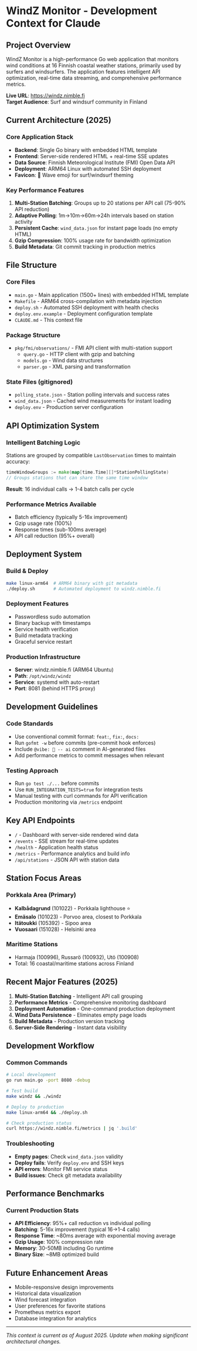 # WindZ Monitor - Development Context for Claude

## Project Overview
WindZ Monitor is a high-performance Go web application that monitors wind conditions at 16 Finnish coastal weather stations, primarily used by surfers and windsurfers. The application features intelligent API optimization, real-time data streaming, and comprehensive performance metrics.

**Live URL**: https://windz.nimble.fi  
**Target Audience**: Surf and windsurf community in Finland

## Current Architecture (2025)

### Core Application Stack
- **Backend**: Single Go binary with embedded HTML template
- **Frontend**: Server-side rendered HTML + real-time SSE updates  
- **Data Source**: Finnish Meteorological Institute (FMI) Open Data API
- **Deployment**: ARM64 Linux with automated SSH deployment
- **Favicon**: 🌊 Wave emoji for surf/windsurf theming

### Key Performance Features
1. **Multi-Station Batching**: Groups up to 20 stations per API call (75-90% API reduction)
2. **Adaptive Polling**: 1m→10m→60m→24h intervals based on station activity
3. **Persistent Cache**: `wind_data.json` for instant page loads (no empty HTML)
4. **Gzip Compression**: 100% usage rate for bandwidth optimization
5. **Build Metadata**: Git commit tracking in production metrics

## File Structure

### Core Files
- `main.go` - Main application (1500+ lines) with embedded HTML template
- `Makefile` - ARM64 cross-compilation with metadata injection  
- `deploy.sh` - Automated SSH deployment with health checks
- `deploy.env.example` - Deployment configuration template
- `CLAUDE.md` - This context file

### Package Structure  
- `pkg/fmi/observations/` - FMI API client with multi-station support
  - `query.go` - HTTP client with gzip and batching
  - `models.go` - Wind data structures
  - `parser.go` - XML parsing and transformation

### State Files (gitignored)
- `polling_state.json` - Station polling intervals and success rates
- `wind_data.json` - Cached wind measurements for instant loading
- `deploy.env` - Production server configuration

## API Optimization System

### Intelligent Batching Logic
Stations are grouped by compatible `LastObservation` times to maintain accuracy:
```go
timeWindowGroups := make(map[time.Time][]*StationPollingState)
// Groups stations that can share the same time window
```
**Result**: 16 individual calls → 1-4 batch calls per cycle

### Performance Metrics Available
- Batch efficiency (typically 5-16x improvement)
- Gzip usage rate (100%)  
- Response times (sub-100ms average)
- API call reduction (95%+ overall)

## Deployment System

### Build & Deploy
```bash
make linux-arm64  # ARM64 binary with git metadata
./deploy.sh       # Automated deployment to windz.nimble.fi
```

### Deployment Features
- Passwordless sudo automation
- Binary backup with timestamps
- Service health verification  
- Build metadata tracking
- Graceful service restart

### Production Infrastructure
- **Server**: windz.nimble.fi (ARM64 Ubuntu)
- **Path**: `/opt/windz/windz`
- **Service**: systemd with auto-restart
- **Port**: 8081 (behind HTTPS proxy)

## Development Guidelines

### Code Standards
- Use conventional commit format: `feat:`, `fix:`, `docs:`  
- Run `gofmt -w` before commits (pre-commit hook enforces)
- Include `@vibe: 🤖 -- ai` comment in AI-generated files
- Add performance metrics to commit messages when relevant

### Testing Approach
- Run `go test ./...` before commits
- Use `RUN_INTEGRATION_TESTS=true` for integration tests  
- Manual testing with curl commands for API verification
- Production monitoring via `/metrics` endpoint

## Key API Endpoints

- `/` - Dashboard with server-side rendered wind data
- `/events` - SSE stream for real-time updates  
- `/health` - Application health status
- `/metrics` - Performance analytics and build info
- `/api/stations` - JSON API with station data

## Station Focus Areas

### Porkkala Area (Primary)
- **Kalbådagrund** (101022) - Porkkala lighthouse ⭐ 
- **Emäsalo** (101023) - Porvoo area, closest to Porkkala
- **Itätoukki** (105392) - Sipoo area
- **Vuosaari** (151028) - Helsinki area

### Maritime Stations
- Harmaja (100996), Russarö (100932), Utö (100908)
- Total: 16 coastal/maritime stations across Finland

## Recent Major Features (2025)

1. **Multi-Station Batching** - Intelligent API call grouping
2. **Performance Metrics** - Comprehensive monitoring dashboard  
3. **Deployment Automation** - One-command production deployment
4. **Wind Data Persistence** - Eliminates empty page loads
5. **Build Metadata** - Production version tracking
6. **Server-Side Rendering** - Instant data visibility

## Development Workflow

### Common Commands
```bash
# Local development  
go run main.go -port 8080 -debug

# Test build
make windz && ./windz

# Deploy to production
make linux-arm64 && ./deploy.sh

# Check production status
curl https://windz.nimble.fi/metrics | jq '.build'
```

### Troubleshooting
- **Empty pages**: Check `wind_data.json` validity
- **Deploy fails**: Verify `deploy.env` and SSH keys
- **API errors**: Monitor FMI service status
- **Build issues**: Check git metadata availability

## Performance Benchmarks

### Current Production Stats
- **API Efficiency**: 95%+ call reduction vs individual polling
- **Batching**: 5-16x improvement (typical 16→1-4 calls)
- **Response Time**: ~80ms average with exponential moving average
- **Gzip Usage**: 100% compression rate
- **Memory**: 30-50MB including Go runtime
- **Binary Size**: ~8MB optimized build

## Future Enhancement Areas
- Mobile-responsive design improvements
- Historical data visualization
- Wind forecast integration  
- User preferences for favorite stations
- Prometheus metrics export
- Database integration for analytics

---

*This context is current as of August 2025. Update when making significant architectural changes.*

